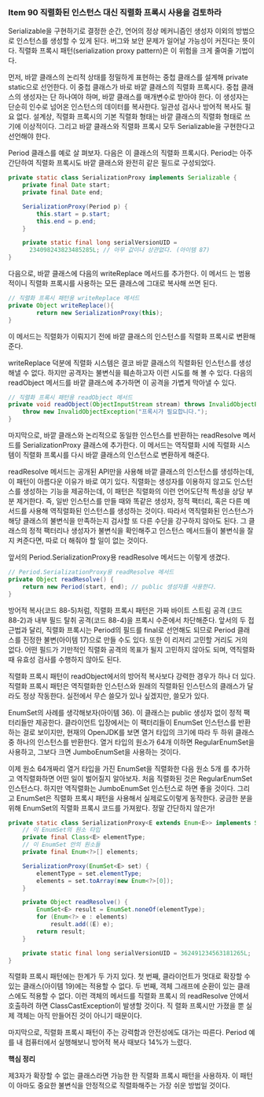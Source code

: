 ### Item 90 직렬화된 인스턴스 대신 직렬화 프록시 사용을 검토하라

Serializable을 구현하기로 결정한 순간, 언어의 정상 메커니즘인 생성자 이외의 방법으로 인스턴스를 생성할 수 있게 된다. 버그와 보안 문제가 일어날 가능성이 커진다는 뜻이다. 직렬화 프록시 패턴(serialization proxy pattern)은 이 위험을 크게 줄여줄 기법이다.

먼저, 바깥 클래스의 논리적 상태를 정밀하게 표현하는 중첩 클래스를 설계해 private static으로 선언한다. 이 중첩 클래스가 바로 바깥 클래스의 직렬화 프록시다. 중첩 클래스의 생성자는 단 하나여야 하며, 바깥 클래스를 매개변수로 받아야 한다. 이 생성자는 단순히 인수로 넘어온 인스턴스의 데이터를 복사한다. 일관성 검사나 방어적 복사도 필요 없다. 설계상, 직렬화 프록시의 기본 직렬화 형태는 바깥 클래스의 직렬화 형태로 쓰기에 이상적이다. 그리고 바깥 클래스와 직렬화 프록시 모두 Serializable을 구현한다고 선언해야 한다.

Period 클래스를 예로 살 펴보자. 다음은 이 클래스의 직렬화 프록시다. Period는 아주 간단하여 직렬화 프록시도 바깥 클래스와 완전히 같은 필드로 구성되었다.

```java
private static class SerializationProxy implements Serializable {
    private final Date start;
    private final Date end;

    SerializationProxy(Period p) {
        this.start = p.start;
        this.end = p.end;
    }

    private static final long serialVersionUID = 
      234098243823485285L; // 아무 값이나 상관없다. (아이템 87)
}
```

다음으로, 바깥 클래스에 다음의 writeReplace 메서드를 추가한다. 이 메서드 는 범용적이니 직렬화 프록시를 사용하는 모든 클래스에 그대로 복사해 쓰면 된다.

```java
// 직렬화 프록시 패턴용 writeReplace 메서드 
private Object writeReplace(){
        return new SerializationProxy(this);
}
```

이 메서드는 직렬화가 이뤄지기 전에 바깥 클래스의 인스턴스를 직렬화 프록시로 변환해준다.

writeReplace 덕분에 직렬화 시스템은 결코 바깥 클래스의 직렬화된 인스턴스를 생성해낼 수 없다. 하지만 공격자는 불변식을 훼손하고자 이런 시도를 해 볼 수 있다. 다음의 readObject 메서드를 바깥 클래스에 추가하면 이 공격을 가볍게 막아낼 수 있다.

```java
// 직렬화 프록시 패턴용 readObject 메서드
private void readObject(ObjectInputStream stream) throws InvalidObjectException {
    throw new InvalidObjectException("프록시가 필요합니다.");
}
```

마지막으로, 바깥 클래스와 논리적으로 동일한 인스턴스를 반환하는 readResolve 메서드를 SerializationProxy 클래스에 추가한다. 이 메서드는 역직렬화 시에 직렬화 시스템이 직렬화 프록시를 다시 바깥 클래스의 인스턴스로 변환하게 해준다.

readResolve 메서드는 공개된 API만을 사용해 바깥 클래스의 인스턴스를 생성하는데, 이 패턴이 아름다운 이유가 바로 여기 있다. 직렬화는 생성자를 이용하지 않고도 인스턴스를 생성하는 기능을 제공하는데, 이 패턴은 직렬화의 이런 언어도단적 특성을 상당 부분 제거한다. 즉, 일반 인스턴스를 만들 때와 똑같은 생성자, 정적 팩터리, 혹은 다른 메서드를 사용해 역직렬화된 인스턴스를 생성하는 것이다. 따라서 역직렬화된 인스턴스가 해당 클래스의 불변식을 만족하는지 검사할 또 다른 수단을 강구하지 않아도 된다. 그 클래스의 정적 팩터리나 생성자가 불변식을 확인해주고 인스턴스 메서드들이 불변식을 잘 지 켜준다면, 따로 더 해줘야 할 일이 없는 것이다.

앞서의 Period.SerializationProxy용 readResolve 메서드는 이렇게 생겼다.

```java
// Period.SerializationProxy용 readResolve 메서드
private Object readResolve() {
    return new Period(start, end); // public 생성자를 사용한다. 
}
```

방어적 복사(코드 88-5)처럼, 직렬화 프록시 패턴은 가짜 바이트 스트림 공격 (코드 88-2)과 내부 필드 탈취 공격(코드 88-4)을 프록시 수준에서 차단해준다. 앞서의 두 접근법과 달리, 직렬화 프록시는 Period의 필드를 final로 선언해도 되므로 Period 클래스를 진정한 불변(아이템 17)으로 만들 수도 있다. 또한 이 리저리 고민할 거리도 거의 없다. 어떤 필드가 기만적인 직렬화 공격의 목표가 될지 고민하지 않아도 되며, 역직렬화 때 유효성 검사를 수행하지 않아도 된다.

직렬화 프록시 패턴이 readObject에서의 방어적 복사보다 강력한 경우가 하나 더 있다. 직렬화 프록시 패턴은 역직렬화한 인스턴스와 원래의 직렬화된 인스턴스의 클래스가 달라도 정상 작동한다. 실전에서 무슨 쓸모가 있나 싶겠지만, 쓸모가 있다.

EnumSet의 사례를 생각해보자(아이템 36). 이 클래스는 public 생성자 없이 정적 팩터리들만 제공한다. 클라이언트 입장에서는 이 팩터리들이 EnumSet 인스턴스를 반환하는 걸로 보이지만, 현재의 OpenJDK를 보면 열거 타입의 크기에 따라 두 하위 클래스 중 하나의 인스턴스를 반환한다. 열거 타입의 원소가 64개 이하면 RegularEnumSet을 사용하고, 그보다 크면 JumboEnumSet을 사용하는 것이다.

이제 원소 64개짜리 열거 타입을 가진 EnumSet을 직렬화한 다음 원소 5개 를 추가하고 역직렬화하면 어떤 일이 벌어질지 알아보자. 처음 직렬화된 것은 RegularEnumSet 인스턴스다. 하지만 역직렬화는 JumboEnumSet 인스턴스로 하면 좋을 것이다. 그리고 EnumSet은 직렬화 프록시 패턴을 사용해서 실제로도이렇게 동작한다. 궁금한 분을 위해 EnumSet의 직렬화 프록시 코드를 가져왔다. 정말 간단하지 않은가!

```java
private static class SerializationProxy<E extends Enum<E>> implements Serializable {
    // 이 EnumSet의 원소 타입
    private final Class<E> elementType;
    // 이 EnumSet 안의 원소들
    private final Enum<?>[] elements;

    SerializationProxy(EnumSet<E> set) {
        elementType = set.elementType;
        elements = set.toArray(new Enum<?>[0]);
    }

    private Object readResolve() {
        EnumSet<E> result = EnumSet.noneOf(elementType);
        for (Enum<?> e : elements)
            result.add((E) e);
        return result;
    }

    private static final long serialVersionUID = 362491234563181265L;
}
```

직렬화 프록시 패턴에는 한계가 두 가지 있다. 첫 번째, 클라이언트가 멋대로 확장할 수 있는 클래스(아이템 19)에는 적용할 수 없다. 두 번째, 객체 그래프에 순환이 있는 클래스에도 적용할 수 없다. 이런 객체의 메서드를 직렬화 프록시 의 readResolve 안에서 호출하려 하면 ClassCastException이 발생할 것이다. 직 렬화 프록시만 가졌을 뿐 실제 객체는 아직 만들어진 것이 아니기 때문이다.

마지막으로, 직렬화 프록시 패턴이 주는 강력함과 안전성에도 대가는 따른다. Period 예를 내 컴퓨터에서 실행해보니 방어적 복사 때보다 14%가 느렸다.

**핵심 정리**

제3자가 확장할 수 없는 클래스라면 가능한 한 직렬화 프록시 패턴을 사용하자. 이 패턴 이 아마도 중요한 불변식을 안정적으로 직렬화해주는 가장 쉬운 방법일 것이다.
